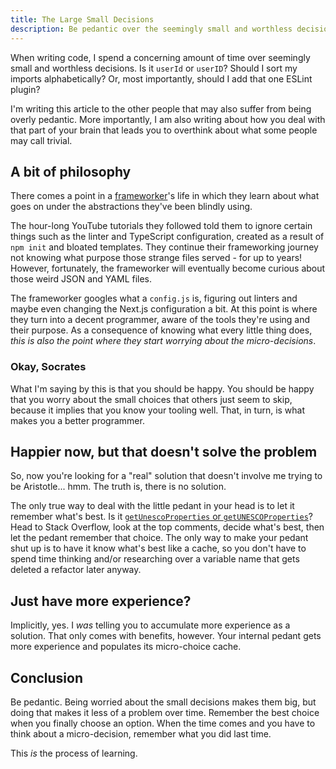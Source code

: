 ```yaml
---
title: The Large Small Decisions
description: Be pedantic over the seemingly small and worthless decisions.
---
```


When writing code, I spend a concerning amount of time over seemingly small and
worthless decisions. Is it `userId` or `userID`? Should I sort my imports
alphabetically? Or, most importantly, should I add that one ESLint plugin?

I'm writing this article to the other people that may also suffer from being
overly pedantic. More importantly, I am also writing about how you deal with
that part of your brain that leads you to overthink about what some people may
call trivial.

## A bit of philosophy

There comes a point in a
[frameworker](https://johndanielraines.medium.com/be-an-engineer-not-a-frameworker-c58fe28d0c88)'s
life in which they learn about what goes on under the abstractions they've been
blindly using.

The hour-long YouTube tutorials they followed told them to ignore certain things
such as the linter and TypeScript configuration, created as a result of
`npm init` and bloated templates. They continue their frameworking journey not
knowing what purpose those strange files served - for up to years! However,
fortunately, the frameworker will eventually become curious about those weird
JSON and YAML files.

The frameworker googles what a `config.js` is, figuring out linters and maybe
even changing the Next.js configuration a bit. At this point is where they turn
into a decent programmer, aware of the tools they're using and their purpose. As
a consequence of knowing what every little thing does, _this is also the point
where they start worrying about the micro-decisions_.

### Okay, Socrates

What I'm saying by this is that you should be happy. You should be happy that
you worry about the small choices that others just seem to skip, because it
implies that you know your tooling well. That, in turn, is what makes you a
better programmer.

## Happier now, but that doesn't solve the problem

So, now you're looking for a "real" solution that doesn't involve me trying to
be Aristotle... hmm. The truth is, there is no solution.

The only true way to deal with the little pedant in your head is to let it
remember what's best. Is it
[`getUnescoProperties` or `getUNESCOProperties`](https://stackoverflow.com/questions/15526107/acronyms-in-camelcase)?
Head to Stack Overflow, look at the top comments, decide what's best, then let
the pedant remember that choice. The only way to make your pedant shut up is to
have it know what's best like a cache, so you don't have to spend time thinking
and/or researching over a variable name that gets deleted a refactor later
anyway.

## Just have more experience?

Implicitly, yes. I _was_ telling you to accumulate more experience as a
solution. That only comes with benefits, however. Your internal pedant gets more
experience and populates its micro-choice cache.

## Conclusion

Be pedantic. Being worried about the small decisions makes them big, but doing
that makes it less of a problem over time. Remember the best choice when you
finally choose an option. When the time comes and you have to think about a
micro-decision, remember what you did last time.

This _is_ the process of learning.
